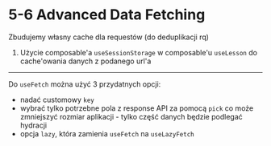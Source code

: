 # 5-6 Advanced Data Fetching

Zbudujemy własny cache dla requestów (do deduplikacji rq)

1. Użycie composable'a `useSessionStorage` w composable'u `useLesson` do cache'owania danych z podanego url'a

---
Do `useFetch` można użyć 3 przydatnych opcji:
- nadać customowy `key`
- wybrać tylko potrzebne pola z response API za pomocą `pick` co może zmniejszyć rozmiar aplikacji - tylko część danych będzie podlegać hydracji
- opcja `lazy`, która zamienia `useFetch` na `useLazyFetch`
